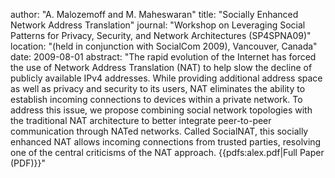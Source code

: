 author: "A. Malozemoff and M. Maheswaran"
title: "Socially Enhanced Network Address Translation"
journal: "Workshop on Leveraging Social Patterns for Privacy, Security, and Network Architectures (SP4SPNA09)"
location: "(held in conjunction with SocialCom 2009), Vancouver, Canada"
date: 2009-08-01
abstract: "The rapid evolution of the Internet has forced the use of Network Address Translation (NAT) to help slow the decline of publicly available IPv4 addresses. While providing additional address space as well as privacy and security to its users, NAT eliminates the ability to establish incoming connections to devices within a private network. To address this issue, we propose combining social network topologies with the traditional NAT architecture to better integrate peer-to-peer communication through NATed networks. Called SocialNAT, this socially enhanced NAT allows incoming connections from trusted parties, resolving one of the central criticisms of the NAT approach. {{pdfs:alex.pdf|Full Paper (PDF)}}"